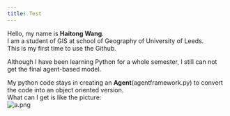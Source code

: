 ```yaml
---
title: Test
---
```


Hello, my name is **Haitong Wang**.  
I am a student of GIS at school of Geography of University of Leeds.  
This is my first time to use the Github.  
  
Although I have been learning Python for a whole semester, I still can not get the final agent-based model.  
  
My python code stays in creating an **Agent**(agentframework.py) to convert the code into an object oriented version.  
What can I get is like the picture:  
![a.png](http://github.com/HaitongWang/haitongwang.github.io/a.png)
